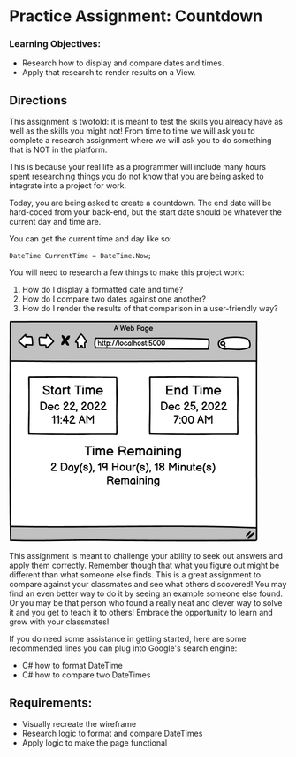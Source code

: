 # Practice Assignment: Countdown

### Learning Objectives:

- Research how to display and compare dates and times.
- Apply that research to render results on a View.

## Directions
This assignment is twofold: it is meant to test the skills you already have as well as the skills you might not! From time to time we will ask you to complete a research assignment where we will ask you to do something that is NOT in the platform.

This is because your real life as a programmer will include many hours spent researching things you do not know that you are being asked to integrate into a project for work.

Today, you are being asked to create a countdown. The end date will be hard-coded from your back-end, but the start date should be whatever the current day and time are.

You can get the current time and day like so:
```
DateTime CurrentTime = DateTime.Now;
```

You will need to research a few things to make this project work:

1. How do I display a formatted date and time?
2. How do I compare two dates against one another?
3. How do I render the results of that comparison in a user-friendly way?

![Image](image.png)

This assignment is meant to challenge your ability to seek out answers and apply them correctly. Remember though that what you figure out might be different than what someone else finds. This is a great assignment to compare against your classmates and see what others discovered! You may find an even better way to do it by seeing an example someone else found. Or you may be that person who found a really neat and clever way to solve it and you get to teach it to others! Embrace the opportunity to learn and grow with your classmates!

If you do need some assistance in getting started, here are some recommended lines you can plug into Google's search engine:

- C# how to format DateTime
- C# how to compare two DateTimes

## Requirements:
- Visually recreate the wireframe
- Research logic to format and compare DateTimes
- Apply logic to make the page functional